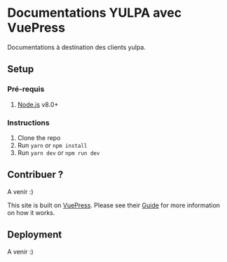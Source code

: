 # Documentations YULPA avec VuePress

Documentations à destination des clients yulpa.

## Setup

### Pré-requis

1.  [Node.js](https://nodejs.org/en/) v8.0+

### Instructions

1.  Clone the repo
2.  Run `yarn` or `npm install`
3.  Run `yarn dev` or `npm run dev`

## Contribuer ?

A venir :)

This site is built on [VuePress](https://vuepress.vuejs.org/). Please see their [Guide](https://vuepress.vuejs.org/guide/) for more information on how it works.

## Deployment

A venir :) 